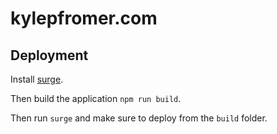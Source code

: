 # kylepfromer.com

## Deployment

Install [surge](https://surge.sh/help/getting-started-with-surge).

Then build the application `npm run build`. 

Then run `surge` and make sure to deploy from the `build` folder. 